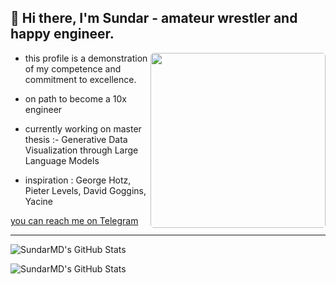 ## 👋 Hi there, I'm Sundar - amateur wrestler and happy engineer.

<img  align="right" style="border-radius: 5px;" height="280" src="./Hodaka.gif" />

- this profile is a demonstration of my competence and commitment to excellence.

- on path to become a 10x engineer

- currently working on master thesis :- Generative Data Visualization through Large Language Models

- inspiration : George Hotz, Pieter Levels, David Goggins, Yacine 

[you can reach me on Telegram](https://t.me/Sundar159)





---
<p><img src="https://github-readme-stats.vercel.app/api/top-langs/?username=SundarMD&theme=dark&show_icons=true&hide_border=true&layout=compact" alt="SundarMD's GitHub Stats" /></p>
 
 
<p><img src="https://github-readme-streak-stats.herokuapp.com/?user=SundarMD&theme=default&hide_border=true&theme=dark" alt="SundarMD's GitHub Stats" /></p>
